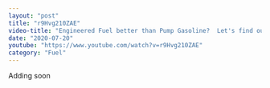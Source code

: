 ```yaml
---
layout: "post"
title: "r9Hvg210ZAE"
video-title: "Engineered Fuel better than Pump Gasoline?  Let's find out!"
date: "2020-07-20"
youtube: "https://www.youtube.com/watch?v=r9Hvg210ZAE"
category: "Fuel"
---
```

<div class="space-y-1"><p class="text-gray-400">Adding soon</p></div>